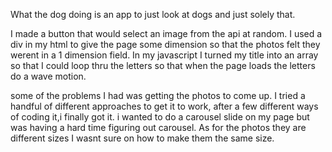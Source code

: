 What the dog doing is an app to just look at dogs and just solely that.

I made a button that would select an image from the api at random.
I used a div in my html to give the page some dimension so that the photos felt they werent in a 1 dimension field.
In my javascript I turned my title into an array so that I could loop thru the letters so that when the page loads the letters do a wave motion.

some of the problems I had was getting the photos to come up. I tried a handful of different approaches to get it to work, after a few different ways of coding it,i finally got it. i wanted to do a carousel slide on my page but was having a hard time figuring out carousel.
As for the photos they are different sizes I wasnt sure on how to make them the same size. 
